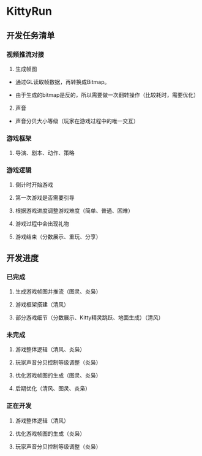 # KittyRun

## 开发任务清单

### 视频推流对接

1. 生成帧图

- 通过GL读取帧数据，再转换成Bitmap。

- 由于生成的bitmap是反的，所以需要做一次翻转操作（比较耗时，需要优化）

2. 声音

- 声音分贝大小等级（玩家在游戏过程中的唯一交互）

### 游戏框架

1. 导演、剧本、动作、策略



### 游戏逻辑

1. 倒计时开始游戏

2. 第一次游戏是否需要引导

3. 根据游戏进度调整游戏难度（简单、普通、困难）

4. 游戏过程中会出现礼物

5. 游戏结束（分数展示、重玩、分享）


## 开发进度

### 已完成

1. 生成游戏帧图并推流（图灵、炎枭）

2. 游戏框架搭建（清风）

3. 部分游戏细节（分数展示、Kitty精灵跳跃、地面生成）（清风）

### 未完成

1. 游戏整体逻辑（清风、炎枭）

2. 玩家声音分贝控制等级调整（炎枭）

3. 优化游戏帧图的生成（图灵、炎枭）

4. 后期优化（清风、图灵、炎枭）

### 正在开发

1. 游戏整体逻辑（清风）

2. 优化游戏帧图的生成（炎枭）

3. 玩家声音分贝控制等级调整（炎枭）



